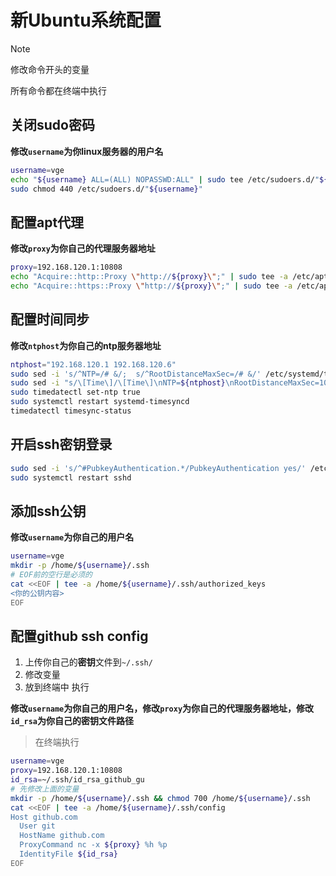 # 新Ubuntu系统配置

> [!Note]
> 修改命令开头的变量
>
> 所有命令都在终端中执行

## 关闭sudo密码

**修改`username`为你linux服务器的用户名**

```bash
username=vge
echo "${username} ALL=(ALL) NOPASSWD:ALL" | sudo tee /etc/sudoers.d/"${username}"
sudo chmod 440 /etc/sudoers.d/"${username}"

```

## 配置apt代理

**修改`proxy`为你自己的代理服务器地址**
```bash
proxy=192.168.120.1:10808
echo "Acquire::http::Proxy \"http://${proxy}\";" | sudo tee -a /etc/apt/apt.conf.d/proxy.conf
echo "Acquire::https::Proxy \"http://${proxy}\";" | sudo tee -a /etc/apt/apt.conf.d/proxy.conf

```

## 配置时间同步

**修改`ntphost`为你自己的ntp服务器地址**
```bash
ntphost="192.168.120.1 192.168.120.6"
sudo sed -i 's/^NTP=/# &/;  s/^RootDistanceMaxSec=/# &/' /etc/systemd/timesyncd.conf
sudo sed -i "s/\[Time\]/\[Time\]\nNTP=${ntphost}\nRootDistanceMaxSec=100y/" /etc/systemd/timesyncd.conf
sudo timedatectl set-ntp true
sudo systemctl restart systemd-timesyncd
timedatectl timesync-status

```

## 开启ssh密钥登录
```bash
sudo sed -i 's/^#PubkeyAuthentication.*/PubkeyAuthentication yes/' /etc/ssh/sshd_config
sudo systemctl restart sshd

```

## 添加ssh公钥

**修改`username`为你自己的用户名**
```bash
username=vge
mkdir -p /home/${username}/.ssh
# EOF前的空行是必须的
cat <<EOF | tee -a /home/${username}/.ssh/authorized_keys
<你的公钥内容>
EOF

```

## 配置github ssh config

1. 上传你自己的**密钥**文件到`~/.ssh/`
2. 修改变量
3. 放到终端中 执行

**修改`username`为你自己的用户名，修改`proxy`为你自己的代理服务器地址，修改`id_rsa`为你自己的密钥文件路径**

> 在终端执行
```bash
username=vge
proxy=192.168.120.1:10808
id_rsa=~/.ssh/id_rsa_github_gu
# 先修改上面的变量
mkdir -p /home/${username}/.ssh && chmod 700 /home/${username}/.ssh
cat <<EOF | tee -a /home/${username}/.ssh/config
Host github.com
  User git
  HostName github.com
  ProxyCommand nc -x ${proxy} %h %p
  IdentityFile ${id_rsa}
EOF

```
